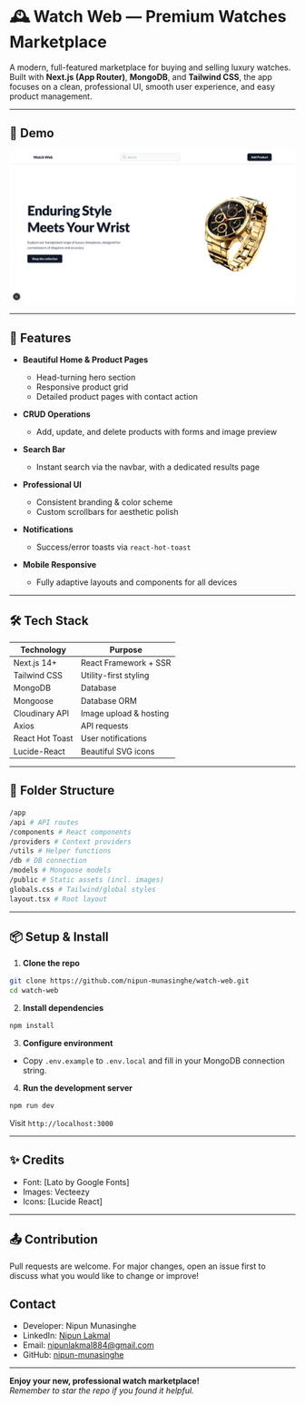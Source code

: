 # 🕰️ Watch Web — Premium Watches Marketplace

A modern, full-featured marketplace for buying and selling luxury watches. Built with **Next.js (App Router)**, **MongoDB**, and **Tailwind CSS**, the app focuses on a clean, professional UI, smooth user experience, and easy product management.

---

## 📸 Demo

![Screenshot of Watch Web homepage](./public/landing-page.png)

---

## 🚀 Features

- **Beautiful Home & Product Pages**
  - Head-turning hero section
  - Responsive product grid
  - Detailed product pages with contact action

- **CRUD Operations**
  - Add, update, and delete products with forms and image preview

- **Search Bar**
  - Instant search via the navbar, with a dedicated results page

- **Professional UI**
  - Consistent branding & color scheme
  - Custom scrollbars for aesthetic polish

- **Notifications**
  - Success/error toasts via `react-hot-toast`

- **Mobile Responsive**
  - Fully adaptive layouts and components for all devices

---

## 🛠️ Tech Stack

| Technology    | Purpose                  |
|---------------|--------------------------|
| Next.js 14+   | React Framework + SSR    |
| Tailwind CSS  | Utility-first styling    |
| MongoDB       | Database                 |
| Mongoose      | Database ORM             |
| Cloudinary API| Image upload & hosting   |
| Axios         | API requests             |
| React Hot Toast | User notifications     |
| Lucide-React  | Beautiful SVG icons      |

---

## 📂 Folder Structure

```bash
/app
/api # API routes
/components # React components
/providers # Context providers
/utils # Helper functions
/db # DB connection
/models # Mongoose models
/public # Static assets (incl. images)
globals.css # Tailwind/global styles
layout.tsx # Root layout
```

---

## 📦 Setup & Install

1. **Clone the repo**
```bash
git clone https://github.com/nipun-munasinghe/watch-web.git
cd watch-web
```

2. **Install dependencies**

```bash
npm install
```

3. **Configure environment**

- Copy `.env.example` to `.env.local` and fill in your MongoDB connection string.

4. **Run the development server**

```bash
npm run dev
```

Visit `http://localhost:3000`

---

## ✨ Credits

- Font: [Lato by Google Fonts]
- Images: Vecteezy
- Icons: [Lucide React]

---

## 📤 Contribution

Pull requests are welcome. For major changes, open an issue first to discuss what you would like to change or improve!

## Contact

- Developer: Nipun Munasinghe
- LinkedIn: [Nipun Lakmal](https://www.linkedin.com/in/nipun-lakmal-b5b3652bb?utm_source=share&utm_campaign=share_via&utm_content=profile&utm_medium=ios_app)
- Email: [nipunlakmal884@gmail.com](mailto:nipunlakmal884@gmail.com)
- GitHub: [nipun-munasinghe](https://github.com/nipun-munasinghe)
---

**Enjoy your new, professional watch marketplace!**  
_Remember to star the repo if you found it helpful._  
